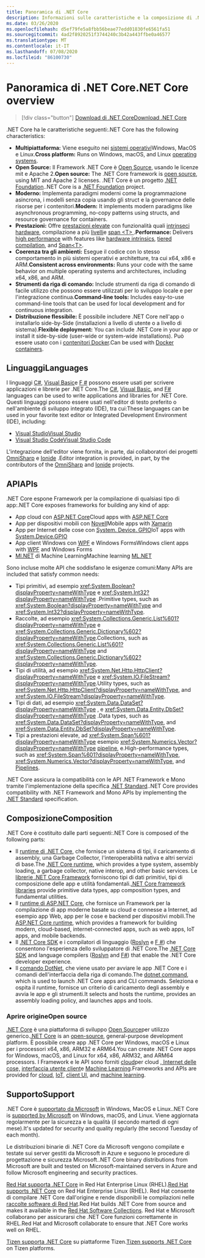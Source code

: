 ```yaml
---
title: Panoramica di .NET Core
description: Informazioni sulle caratteristiche e la composizione di .NET Core e sul confronto con altre implementazioni di .NET.
ms.date: 03/26/2020
ms.openlocfilehash: d5ef79fe5a8fbb56beae77edd01830fe6561fa51
ms.sourcegitcommit: 4ad2f8920251f3744240c3b42a443ffbe0a46577
ms.translationtype: MT
ms.contentlocale: it-IT
ms.lasthandoff: 07/08/2020
ms.locfileid: "86100730"
---
```

# <a name="net-core-overview"></a><span data-ttu-id="2c45d-103">Panoramica di .NET Core</span><span class="sxs-lookup"><span data-stu-id="2c45d-103">.NET Core overview</span></span>

> [!div class="button"]
> [<span data-ttu-id="2c45d-104">Download di .NET Core</span><span class="sxs-lookup"><span data-stu-id="2c45d-104">Download .NET Core</span></span>](https://dotnet.microsoft.com/download)

<span data-ttu-id="2c45d-105">.NET Core ha le caratteristiche seguenti:</span><span class="sxs-lookup"><span data-stu-id="2c45d-105">.NET Core has the following characteristics:</span></span>

- <span data-ttu-id="2c45d-106">**Multipiattaforma:** Viene eseguito nei [sistemi operativi](https://github.com/dotnet/core/blob/master/os-lifecycle-policy.md)Windows, MacOS e Linux.</span><span class="sxs-lookup"><span data-stu-id="2c45d-106">**Cross platform:** Runs on Windows, macOS, and Linux [operating systems](https://github.com/dotnet/core/blob/master/os-lifecycle-policy.md).</span></span>
- <span data-ttu-id="2c45d-107">**Open Source:** Il Framework .NET Core è [Open Source](https://github.com/dotnet/core), usando le licenze mit e Apache 2.</span><span class="sxs-lookup"><span data-stu-id="2c45d-107">**Open source:** The .NET Core framework is [open source](https://github.com/dotnet/core), using MIT and Apache 2 licenses.</span></span> <span data-ttu-id="2c45d-108">.NET Core è un progetto [.NET Foundation](https://dotnetfoundation.org/).</span><span class="sxs-lookup"><span data-stu-id="2c45d-108">.NET Core is a [.NET Foundation](https://dotnetfoundation.org/) project.</span></span>
- <span data-ttu-id="2c45d-109">**Moderno:** Implementa paradigmi moderni come la programmazione asincrona, i modelli senza copia usando gli struct e la governance delle risorse per i contenitori.</span><span class="sxs-lookup"><span data-stu-id="2c45d-109">**Modern:** It implements modern paradigms like asynchronous programming, no-copy patterns using structs, and resource governance for containers.</span></span>
- <span data-ttu-id="2c45d-110">**Prestazioni:**  Offre [prestazioni elevate](https://devblogs.microsoft.com/dotnet/performance-improvements-in-net-core-3-0/) con funzionalità quali [intrinseci hardware](https://devblogs.microsoft.com/dotnet/hardware-intrinsics-in-net-core/), compilazione a più [livelli](https://github.com/dotnet/coreclr/blob/master/Documentation/design-docs/tiered-compilation.md)e [span \<T> ](../standard/memory-and-spans/index.md).</span><span class="sxs-lookup"><span data-stu-id="2c45d-110">**Performance:**  Delivers [high performance](https://devblogs.microsoft.com/dotnet/performance-improvements-in-net-core-3-0/) with features like [hardware intrinsics](https://devblogs.microsoft.com/dotnet/hardware-intrinsics-in-net-core/), [tiered compilation](https://github.com/dotnet/coreclr/blob/master/Documentation/design-docs/tiered-compilation.md), and [Span\<T>](../standard/memory-and-spans/index.md).</span></span>
- <span data-ttu-id="2c45d-111">**Coerenza tra gli ambienti:** Esegue il codice con lo stesso comportamento in più sistemi operativi e architetture, tra cui x64, x86 e ARM.</span><span class="sxs-lookup"><span data-stu-id="2c45d-111">**Consistent across environments:** Runs your code with the same behavior on multiple operating systems and architectures, including x64, x86, and ARM.</span></span>
- <span data-ttu-id="2c45d-112">**Strumenti da riga di comando:**  Include strumenti da riga di comando di facile utilizzo che possono essere utilizzati per lo sviluppo locale e per l'integrazione continua.</span><span class="sxs-lookup"><span data-stu-id="2c45d-112">**Command-line tools:**  Includes easy-to-use command-line tools that can be used for local development and for continuous integration.</span></span>
- <span data-ttu-id="2c45d-113">**Distribuzione flessibile:** È possibile includere .NET Core nell'app o installarlo side-by-Side (installazioni a livello di utente o a livello di sistema).</span><span class="sxs-lookup"><span data-stu-id="2c45d-113">**Flexible deployment:** You can include .NET Core in your app or install it side-by-side (user-wide or system-wide installations).</span></span> <span data-ttu-id="2c45d-114">Può essere usato con i [contenitori Docker](docker/introduction.md).</span><span class="sxs-lookup"><span data-stu-id="2c45d-114">Can be used with [Docker containers](docker/introduction.md).</span></span>

## <a name="languages"></a><span data-ttu-id="2c45d-115">Linguaggi</span><span class="sxs-lookup"><span data-stu-id="2c45d-115">Languages</span></span>

<span data-ttu-id="2c45d-116">I linguaggi [C#](../csharp/index.yml), [Visual Basic](../visual-basic/index.yml)e [F #](../fsharp/index.yml) possono essere usati per scrivere applicazioni e librerie per .NET Core.</span><span class="sxs-lookup"><span data-stu-id="2c45d-116">The [C#](../csharp/index.yml), [Visual Basic](../visual-basic/index.yml), and [F#](../fsharp/index.yml) languages can be used to write applications and libraries for .NET Core.</span></span> <span data-ttu-id="2c45d-117">Questi linguaggi possono essere usati nell'editor di testo preferito o nell'ambiente di sviluppo integrato (IDE), tra cui:</span><span class="sxs-lookup"><span data-stu-id="2c45d-117">These languages can be used in your favorite text editor or Integrated Development Environment (IDE), including:</span></span>

- [<span data-ttu-id="2c45d-118">Visual Studio</span><span class="sxs-lookup"><span data-stu-id="2c45d-118">Visual Studio</span></span>](https://visualstudio.microsoft.com/vs/?utm_medium=microsoft&utm_source=docs.microsoft.com&utm_campaign=inline+link)
- [<span data-ttu-id="2c45d-119">Visual Studio Code</span><span class="sxs-lookup"><span data-stu-id="2c45d-119">Visual Studio Code</span></span>](https://code.visualstudio.com/download)

<span data-ttu-id="2c45d-120">L'integrazione dell'editor viene fornita, in parte, dai collaboratori dei progetti [OmniSharp](https://www.omnisharp.net/) e [Ionide](https://ionide.io) .</span><span class="sxs-lookup"><span data-stu-id="2c45d-120">Editor integration is provided, in part, by the contributors of the [OmniSharp](https://www.omnisharp.net/) and [Ionide](https://ionide.io) projects.</span></span>

## <a name="apis"></a><span data-ttu-id="2c45d-121">API</span><span class="sxs-lookup"><span data-stu-id="2c45d-121">APIs</span></span>

<span data-ttu-id="2c45d-122">.NET Core espone Framework per la compilazione di qualsiasi tipo di app:</span><span class="sxs-lookup"><span data-stu-id="2c45d-122">.NET Core exposes frameworks for building any kind of app:</span></span>

* <span data-ttu-id="2c45d-123">App cloud con [ASP.NET Core](/aspnet/core/)</span><span class="sxs-lookup"><span data-stu-id="2c45d-123">Cloud apps with [ASP.NET Core](/aspnet/core/)</span></span>
* <span data-ttu-id="2c45d-124">App per dispositivi mobili con [Novell](/xamarin)</span><span class="sxs-lookup"><span data-stu-id="2c45d-124">Mobile apps with [Xamarin](/xamarin)</span></span>
* <span data-ttu-id="2c45d-125">App per Internet delle cose con [System. Device. GPIO](https://docs.microsoft.com/archive/msdn-magazine/2019/august/net-core-cross-platform-iot-programming-with-net-core-3-0)</span><span class="sxs-lookup"><span data-stu-id="2c45d-125">IoT apps with [System.Device.GPIO](https://docs.microsoft.com/archive/msdn-magazine/2019/august/net-core-cross-platform-iot-programming-with-net-core-3-0)</span></span>
* <span data-ttu-id="2c45d-126">App client Windows con [WPF](../desktop-wpf/overview/index.md) e Windows Forms</span><span class="sxs-lookup"><span data-stu-id="2c45d-126">Windows client apps with [WPF](../desktop-wpf/overview/index.md) and Windows Forms</span></span>
* <span data-ttu-id="2c45d-127">[Ml.NET](../machine-learning/index.yml) di Machine Learning</span><span class="sxs-lookup"><span data-stu-id="2c45d-127">Machine learning [ML.NET](../machine-learning/index.yml)</span></span>

<span data-ttu-id="2c45d-128">Sono incluse molte API che soddisfano le esigenze comuni:</span><span class="sxs-lookup"><span data-stu-id="2c45d-128">Many APIs are included that satisfy common needs:</span></span>

- <span data-ttu-id="2c45d-129">Tipi primitivi, ad esempio <xref:System.Boolean?displayProperty=nameWithType> e <xref:System.Int32?displayProperty=nameWithType> .</span><span class="sxs-lookup"><span data-stu-id="2c45d-129">Primitive types, such as <xref:System.Boolean?displayProperty=nameWithType> and <xref:System.Int32?displayProperty=nameWithType>.</span></span>
- <span data-ttu-id="2c45d-130">Raccolte, ad esempio <xref:System.Collections.Generic.List%601?displayProperty=nameWithType> e <xref:System.Collections.Generic.Dictionary%602?displayProperty=nameWithType>.</span><span class="sxs-lookup"><span data-stu-id="2c45d-130">Collections, such as <xref:System.Collections.Generic.List%601?displayProperty=nameWithType> and <xref:System.Collections.Generic.Dictionary%602?displayProperty=nameWithType>.</span></span>
- <span data-ttu-id="2c45d-131">Tipi di utilità, ad esempio <xref:System.Net.Http.HttpClient?displayProperty=nameWithType> e <xref:System.IO.FileStream?displayProperty=nameWithType>.</span><span class="sxs-lookup"><span data-stu-id="2c45d-131">Utility types, such as <xref:System.Net.Http.HttpClient?displayProperty=nameWithType>, and <xref:System.IO.FileStream?displayProperty=nameWithType>.</span></span>
- <span data-ttu-id="2c45d-132">Tipi di dati, ad esempio <xref:System.Data.DataSet?displayProperty=nameWithType> , e <xref:System.Data.Entity.DbSet?displayProperty=nameWithType> .</span><span class="sxs-lookup"><span data-stu-id="2c45d-132">Data types, such as <xref:System.Data.DataSet?displayProperty=nameWithType>, and <xref:System.Data.Entity.DbSet?displayProperty=nameWithType>.</span></span>
- <span data-ttu-id="2c45d-133">Tipi a prestazioni elevate, ad <xref:System.Span%601?displayProperty=nameWithType> esempio <xref:System.Numerics.Vector?displayProperty=nameWithType> [pipeline](../standard/io/pipelines.md), e.</span><span class="sxs-lookup"><span data-stu-id="2c45d-133">High-performance types, such as <xref:System.Span%601?displayProperty=nameWithType>, <xref:System.Numerics.Vector?displayProperty=nameWithType>, and [Pipelines](../standard/io/pipelines.md).</span></span>

<span data-ttu-id="2c45d-134">.NET Core assicura la compatibilità con le API .NET Framework e Mono tramite l'implementazione della specifica [.NET Standard](../standard/net-standard.md).</span><span class="sxs-lookup"><span data-stu-id="2c45d-134">.NET Core provides compatibility with .NET Framework and Mono APIs by implementing the [.NET Standard](../standard/net-standard.md) specification.</span></span>

## <a name="composition"></a><span data-ttu-id="2c45d-135">Composizione</span><span class="sxs-lookup"><span data-stu-id="2c45d-135">Composition</span></span>

<span data-ttu-id="2c45d-136">.NET Core è costituito dalle parti seguenti:</span><span class="sxs-lookup"><span data-stu-id="2c45d-136">.NET Core is composed of the following parts:</span></span>

- <span data-ttu-id="2c45d-137">Il [runtime di .NET Core](https://github.com/dotnet/runtime/tree/master/src/coreclr), che fornisce un sistema di tipi, il caricamento di assembly, una Garbage Collector, l'interoperabilità nativa e altri servizi di base.</span><span class="sxs-lookup"><span data-stu-id="2c45d-137">The [.NET Core runtime](https://github.com/dotnet/runtime/tree/master/src/coreclr), which provides a type system, assembly loading, a garbage collector, native interop, and other basic services.</span></span> <span data-ttu-id="2c45d-138">Le [librerie .NET Core Framework](https://github.com/dotnet/runtime/tree/master/src/libraries) forniscono tipi di dati primitivi, tipi di composizione delle app e utilità fondamentali.</span><span class="sxs-lookup"><span data-stu-id="2c45d-138">[.NET Core framework libraries](https://github.com/dotnet/runtime/tree/master/src/libraries) provide primitive data types, app composition types, and fundamental utilities.</span></span>
- <span data-ttu-id="2c45d-139">Il [runtime di ASP.NET Core](https://github.com/dotnet/aspnetcore), che fornisce un Framework per la compilazione di app moderne basate su cloud e connesse a Internet, ad esempio app Web, app per le cose e backend per dispositivi mobili.</span><span class="sxs-lookup"><span data-stu-id="2c45d-139">The [ASP.NET Core runtime](https://github.com/dotnet/aspnetcore), which provides a framework for building modern, cloud-based, internet-connected apps, such as web apps, IoT apps, and mobile backends.</span></span>
- <span data-ttu-id="2c45d-140">Il [.NET Core SDK](https://github.com/dotnet/sdk) e i compilatori di linguaggio ([Roslyn](https://github.com/dotnet/roslyn) e [F #](https://github.com/microsoft/visualfsharp)) che consentono l'esperienza dello sviluppatore di .NET Core.</span><span class="sxs-lookup"><span data-stu-id="2c45d-140">The [.NET Core SDK](https://github.com/dotnet/sdk) and language compilers ([Roslyn](https://github.com/dotnet/roslyn) and [F#](https://github.com/microsoft/visualfsharp)) that enable the .NET Core developer experience.</span></span>
- <span data-ttu-id="2c45d-141">Il [comando DotNet](./tools/dotnet.md), che viene usato per avviare le app .NET Core e i comandi dell'interfaccia della riga di comando.</span><span class="sxs-lookup"><span data-stu-id="2c45d-141">The [dotnet command](./tools/dotnet.md), which is used to launch .NET Core apps and CLI commands.</span></span> <span data-ttu-id="2c45d-142">Seleziona e ospita il runtime, fornisce un criterio di caricamento degli assembly e avvia le app e gli strumenti.</span><span class="sxs-lookup"><span data-stu-id="2c45d-142">It selects and hosts the runtime, provides an assembly loading policy, and launches apps and tools.</span></span>

### <a name="open-source"></a><span data-ttu-id="2c45d-143">Aprire origine</span><span class="sxs-lookup"><span data-stu-id="2c45d-143">Open source</span></span>

<span data-ttu-id="2c45d-144">[.NET Core](about.md) è una piattaforma di sviluppo [Open Source](https://github.com/dotnet/runtime/blob/master/LICENSE.TXT)per utilizzo generico.</span><span class="sxs-lookup"><span data-stu-id="2c45d-144">[.NET Core](about.md) is an [open-source](https://github.com/dotnet/runtime/blob/master/LICENSE.TXT), general-purpose development platform.</span></span> <span data-ttu-id="2c45d-145">È possibile creare app .NET Core per Windows, macOS e Linux per i processori x64, x86, ARM32 e ARM64.</span><span class="sxs-lookup"><span data-stu-id="2c45d-145">You can create .NET Core apps for Windows, macOS, and Linux for x64, x86, ARM32, and ARM64 processors.</span></span> <span data-ttu-id="2c45d-146">I Framework e le API sono forniti [cloud](/aspnet/core/)per cloud [, Internet delle cose,](https://docs.microsoft.com/archive/msdn-magazine/2019/august/net-core-cross-platform-iot-programming-with-net-core-3-0) [interfaccia utente client](../desktop-wpf/overview/index.md)e [Machine Learning](../machine-learning/index.yml).</span><span class="sxs-lookup"><span data-stu-id="2c45d-146">Frameworks and APIs are provided for [cloud](/aspnet/core/), [IoT](https://docs.microsoft.com/archive/msdn-magazine/2019/august/net-core-cross-platform-iot-programming-with-net-core-3-0), [client UI](../desktop-wpf/overview/index.md), and [machine learning](../machine-learning/index.yml).</span></span>

## <a name="support"></a><span data-ttu-id="2c45d-147">Supporto</span><span class="sxs-lookup"><span data-stu-id="2c45d-147">Support</span></span>

<span data-ttu-id="2c45d-148">.NET Core è [supportato da Microsoft](https://dotnet.microsoft.com/platform/support/policy) in Windows, MacOS e Linux.</span><span class="sxs-lookup"><span data-stu-id="2c45d-148">.NET Core is [supported by Microsoft](https://dotnet.microsoft.com/platform/support/policy) on Windows, macOS, and Linux.</span></span> <span data-ttu-id="2c45d-149">Viene aggiornata regolarmente per la sicurezza e la qualità (il secondo martedì di ogni mese).</span><span class="sxs-lookup"><span data-stu-id="2c45d-149">It's updated for security and quality regularly (the second Tuesday of each month).</span></span>

<span data-ttu-id="2c45d-150">Le distribuzioni binarie di .NET Core da Microsoft vengono compilate e testate sui server gestiti da Microsoft in Azure e seguono le procedure di progettazione e sicurezza Microsoft.</span><span class="sxs-lookup"><span data-stu-id="2c45d-150">.NET Core binary distributions from Microsoft are built and tested on Microsoft-maintained servers in Azure and follow Microsoft engineering and security practices.</span></span>

<span data-ttu-id="2c45d-151">[Red Hat supporta .NET Core](https://developers.redhat.com/topics/dotnet/) in Red Hat Enterprise Linux (RHEL).</span><span class="sxs-lookup"><span data-stu-id="2c45d-151">[Red Hat supports .NET Core](https://developers.redhat.com/topics/dotnet/) on Red Hat Enterprise Linux (RHEL).</span></span> <span data-ttu-id="2c45d-152">Red Hat consente di compilare .NET Core dall'origine e rende disponibili le compilazioni nelle [raccolte software di Red Hat](https://developers.redhat.com/products/softwarecollections/overview/).</span><span class="sxs-lookup"><span data-stu-id="2c45d-152">Red Hat builds .NET Core from source and makes it available in the [Red Hat Software Collections](https://developers.redhat.com/products/softwarecollections/overview/).</span></span> <span data-ttu-id="2c45d-153">Red Hat e Microsoft collaborano per assicurarsi che .NET Core funzioni correttamente in RHEL.</span><span class="sxs-lookup"><span data-stu-id="2c45d-153">Red Hat and Microsoft collaborate to ensure that .NET Core works well on RHEL.</span></span>

<span data-ttu-id="2c45d-154">[Tizen supporta .NET Core](https://developer.tizen.org/development/training/.net-application) su piattaforme Tizen.</span><span class="sxs-lookup"><span data-stu-id="2c45d-154">[Tizen supports .NET Core](https://developer.tizen.org/development/training/.net-application) on Tizen platforms.</span></span>
